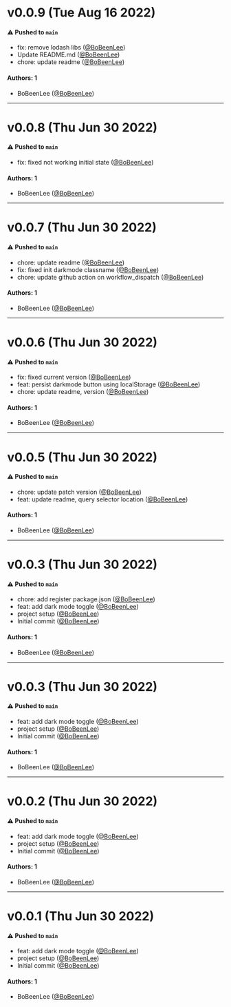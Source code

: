 # v0.0.9 (Tue Aug 16 2022)

#### ⚠️ Pushed to `main`

- fix: remove lodash libs ([@BoBeenLee](https://github.com/BoBeenLee))
- Update README.md ([@BoBeenLee](https://github.com/BoBeenLee))
- chore: update readme ([@BoBeenLee](https://github.com/BoBeenLee))

#### Authors: 1

- BoBeenLee ([@BoBeenLee](https://github.com/BoBeenLee))

---

# v0.0.8 (Thu Jun 30 2022)

#### ⚠️ Pushed to `main`

- fix: fixed not working initial state ([@BoBeenLee](https://github.com/BoBeenLee))

#### Authors: 1

- BoBeenLee ([@BoBeenLee](https://github.com/BoBeenLee))

---

# v0.0.7 (Thu Jun 30 2022)

#### ⚠️ Pushed to `main`

- chore: update readme ([@BoBeenLee](https://github.com/BoBeenLee))
- fix: fixed init darkmode classname ([@BoBeenLee](https://github.com/BoBeenLee))
- chore: update github action on workflow_dispatch ([@BoBeenLee](https://github.com/BoBeenLee))

#### Authors: 1

- BoBeenLee ([@BoBeenLee](https://github.com/BoBeenLee))

---

# v0.0.6 (Thu Jun 30 2022)

#### ⚠️ Pushed to `main`

- fix: fixed current version ([@BoBeenLee](https://github.com/BoBeenLee))
- feat: persist darkmode button using localStorage ([@BoBeenLee](https://github.com/BoBeenLee))
- chore: update readme, version ([@BoBeenLee](https://github.com/BoBeenLee))

#### Authors: 1

- BoBeenLee ([@BoBeenLee](https://github.com/BoBeenLee))

---

# v0.0.5 (Thu Jun 30 2022)

#### ⚠️ Pushed to `main`

- chore: update patch version ([@BoBeenLee](https://github.com/BoBeenLee))
- feat: update readme, query selector location ([@BoBeenLee](https://github.com/BoBeenLee))

#### Authors: 1

- BoBeenLee ([@BoBeenLee](https://github.com/BoBeenLee))

---

# v0.0.3 (Thu Jun 30 2022)

#### ⚠️ Pushed to `main`

- chore: add register package.json ([@BoBeenLee](https://github.com/BoBeenLee))
- feat: add dark mode toggle ([@BoBeenLee](https://github.com/BoBeenLee))
- project setup ([@BoBeenLee](https://github.com/BoBeenLee))
- Initial commit ([@BoBeenLee](https://github.com/BoBeenLee))

#### Authors: 1

- BoBeenLee ([@BoBeenLee](https://github.com/BoBeenLee))

---

# v0.0.3 (Thu Jun 30 2022)

#### ⚠️ Pushed to `main`

- feat: add dark mode toggle ([@BoBeenLee](https://github.com/BoBeenLee))
- project setup ([@BoBeenLee](https://github.com/BoBeenLee))
- Initial commit ([@BoBeenLee](https://github.com/BoBeenLee))

#### Authors: 1

- BoBeenLee ([@BoBeenLee](https://github.com/BoBeenLee))

---

# v0.0.2 (Thu Jun 30 2022)

#### ⚠️ Pushed to `main`

- feat: add dark mode toggle ([@BoBeenLee](https://github.com/BoBeenLee))
- project setup ([@BoBeenLee](https://github.com/BoBeenLee))
- Initial commit ([@BoBeenLee](https://github.com/BoBeenLee))

#### Authors: 1

- BoBeenLee ([@BoBeenLee](https://github.com/BoBeenLee))

---

# v0.0.1 (Thu Jun 30 2022)

#### ⚠️ Pushed to `main`

- feat: add dark mode toggle ([@BoBeenLee](https://github.com/BoBeenLee))
- project setup ([@BoBeenLee](https://github.com/BoBeenLee))
- Initial commit ([@BoBeenLee](https://github.com/BoBeenLee))

#### Authors: 1

- BoBeenLee ([@BoBeenLee](https://github.com/BoBeenLee))
